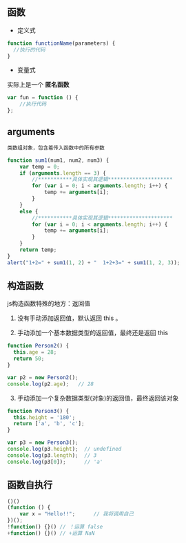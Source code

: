 ## 函数

* 定义式

```javascript
function functionName(parameters) {
  //执行的代码
}

```

* 变量式

实际上是一个 **匿名函数**


```javascript
var fun = function () {
    //执行代码
};

```

## arguments

```javascript
类数组对象，包含着传入函数中的所有参数

function sum1(num1, num2, num3) {
    var temp = 0;
    if (arguments.length == 3) {
        //***********具体实现其逻辑*********************
        for (var i = 0; i < arguments.length; i++) {
            temp += arguments[i];
        }
    }
    else {
        //***********具体实现其逻辑*********************
        for (var i = 0; i < arguments.length; i++) {
            temp += arguments[i];
        }
    }
    return temp;
}
alert("1+2=" + sum1(1, 2) + "  1+2+3=" + sum1(1, 2, 3));
```

## 构造函数

 js构造函数特殊的地方：返回值

1. 没有手动添加返回值，默认返回 this 。

2. 手动添加一个基本数据类型的返回值，最终还是返回 this

```javascript
function Person2() {
  this.age = 28;
  return 50;
}

var p2 = new Person2();
console.log(p2.age);   // 28
```

3. 手动添加一个复杂数据类型(对象)的返回值，最终返回该对象

```javascript
function Person3() {
  this.height = '180';
  return ['a', 'b', 'c'];
}

var p3 = new Person3();
console.log(p3.height);  // undefined
console.log(p3.length);  // 3
console.log(p3[0]);      // 'a'
```


## 函数自执行

```javascript
()()
(function () {
    var x = "Hello!!";      // 我将调用自己
})();
!function() {}() // ！运算 false 
+function() {}() // +运算 NaN

```